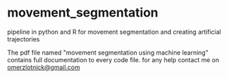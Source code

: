 # movement_segmentation
pipeline in python and R for movement segmentation and creating artificial trajectories

The pdf file named "movement segmentation using machine learning" contains full documentation to every code file.
for any help contact me on omerzlotnick@gmail.com

